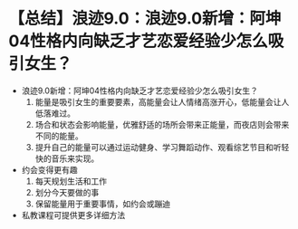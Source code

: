# 【总结】浪迹9.0：浪迹9.0新增：阿坤04性格内向缺乏才艺恋爱经验少怎么吸引女生？

-   浪迹9.0新增：阿坤04性格内向缺乏才艺恋爱经验少怎么吸引女生？
    1.  能量是吸引女生的重要要素，高能量会让人情绪高涨开心，低能量会让人低落难过。
    2.  场合和状态会影响能量，优雅舒适的场所会带来正能量，而夜店则会带来不同的能量。
    3.  提升自己的能量可以通过运动健身、学习舞蹈动作、观看综艺节目和听轻快的音乐来实现。
-   约会变得更有趣
    1.  每天规划生活和工作
    2.  划分今天要做的事
    3.  保留能量用于重要事情，如约会或蹦迪
-   私教课程可提供更多详细方法
